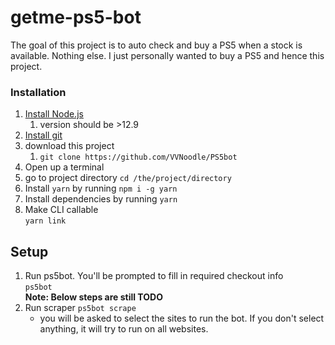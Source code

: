 # getme-ps5-bot

The goal of this project is to auto check and buy a PS5 when a stock is available. Nothing else. I just personally wanted to buy a PS5 and hence this project.

### Installation

 1. [Install Node.js](https://nodejs.org/en/)
    1. version should be >12.9
 2. [Install git](https://git-scm.com/)
 3. download this project
    1. `git clone https://github.com/VVNoodle/PS5bot`
 4. Open up a terminal
 5. go to project directory `cd /the/project/directory`
 6. Install `yarn` by running `npm i -g yarn`
 7. Install dependencies by running `yarn`
 8. Make CLI callable  
    `yarn link`  

## Setup

 1. Run ps5bot. You'll be prompted to fill in required checkout info  
    `ps5bot`  
    **Note: Below steps are still TODO**  
 2. Run scraper
    `ps5bot scrape`
    - you will be asked to select the sites to run the bot. If you don't select anything, it will try to run on all websites.
